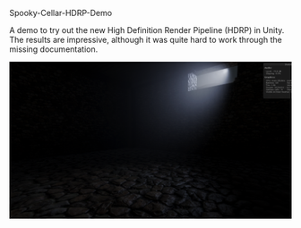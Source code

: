 Spooky-Cellar-HDRP-Demo

A demo to try out the new High Definition Render Pipeline (HDRP) in Unity.
The results are impressive, although it was quite hard to work through the missing documentation.

![Screenshot](https://github.com/Geeses/Spooky-Cellar-HDRP-Demo/blob/master/2019-06-01%20(3).png "Optional Title")
